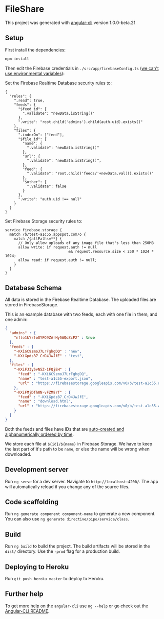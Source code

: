 # FileShare

This project was generated with [angular-cli](https://github.com/angular/angular-cli) version 1.0.0-beta.21.

## Setup

First install the dependencies:

```bash
npm install
```


Then edit the Firebase credentials in `./src/app/firebaseConfig.ts`
([we can't use environmental variables](https://github.com/angular/angular-cli/issues/2625#issuecomment-253868675)):


Set the Firebase Realtime Database security rules to:

```
{
  "rules": {
    ".read": true,
    "feeds": {
      "$feed_id": {
      	".validate": "newData.isString()"
      },
      ".write": "root.child('admins').child(auth.uid).exists()"
    },
    "files": {
      ".indexOn": ["feed"],
      "$file_id": {
        "name": {
          ".validate": "newData.isString()"
        },
        "url": {
          ".validate": "newData.isString()",
        },
        "feed": {
          ".validate": "root.child('feeds/'+newData.val()).exists()"
        },
        "$other": {
          ".validate": false
        }
      },
      ".write": "auth.uid !== null"
    }
  }
}
```

Set Firebase Storage security rules to:

```
service firebase.storage {
  match /b/test-a1c55.appspot.com/o {
    match /{allPaths=**} {
      // Only allow uploads of any image file that's less than 250MB
      allow write: if request.auth != null
      						 && request.resource.size < 250 * 1024 * 1024;
      allow read: if request.auth != null;
    }
  }
}
```

## Database Schema
All data is stored in the Firebase Realtime Database. The uploaded files
are stored in FirebaseStorage.

This is an example database with two feeds, each with one file in them,
and one admin:

```json
{
  "admins" : {
    "nflo1kYrfoOYFO9ZArHy5WQoZcP2" : true
  },
  "feeds" : {
    "-KXi6C9zmoJ7LrFghgDQ" : "new",
    "-KXiGpdz87_CrD4JwJfE" : "test",
  },
  "files" : {
    "-KXiFJIy5vN5Z-1FQjEH" : {
      "feed" : "-KXi6C9zmoJ7LrFghgDQ",
      "name" : "test-a1c55-export.json",
      "url" : "https://firebasestorage.googleapis.com/v0/b/test-a1c55.appspot.com/o/-KXiFJIy5vN5Z-1FQjEH%2Ftest-a1c55-export.json?alt=media&token=0879984e-2179-4b71-9e57-c18f4e72f2b1"
    },
    "-KXiFMjDfh0N-vFZM8rT" : {
      "feed" : "-KXiGpdz87_CrD4JwJfE",
      "name" : "download.html",
      "url" : "https://firebasestorage.googleapis.com/v0/b/test-a1c55.appspot.com/o/-KXiFMjDfh0N-vFZM8rT%2Fdownload.html?alt=media&token=779902bf-6d3b-41d5-9cd8-c823351a8b8b"
    }
  }
}
```

Both the feeds and files have IDs that are [auto-created and alphanumerically
ordered by time](https://firebase.googleblog.com/2014/04/best-practices-arrays-in-firebase.html#using-push-to-create-unique-ids).

We store each file at `${id}/${name}` in Firebase Storage. We have to keep the
last part of it's path to be `name`, or else the name will be wrong when downloaded.

## Development server
Run `ng serve` for a dev server. Navigate to `http://localhost:4200/`. The app will automatically reload if you change any of the source files.

## Code scaffolding

Run `ng generate component component-name` to generate a new component. You can also use `ng generate directive/pipe/service/class`.

## Build

Run `ng build` to build the project. The build artifacts will be stored in the `dist/` directory. Use the `-prod` flag for a production build.

<!-- ## Running unit tests

Run `ng test` to execute the unit tests via [Karma](https://karma-runner.github.io).

## Running end-to-end tests

Run `ng e2e` to execute the end-to-end tests via [Protractor](http://www.protractortest.org/).
Before running the tests make sure you are serving the app via `ng serve`. -->

## Deploying to Heroku

Run `git push heroku master` to deploy to Heroku.

## Further help

To get more help on the `angular-cli` use `ng --help` or go check out the [Angular-CLI README](https://github.com/angular/angular-cli/blob/master/README.md).
